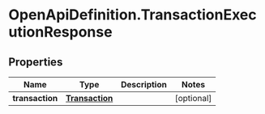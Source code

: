 # OpenApiDefinition.TransactionExecutionResponse

## Properties
Name | Type | Description | Notes
------------ | ------------- | ------------- | -------------
**transaction** | [**Transaction**](Transaction.md) |  | [optional] 
